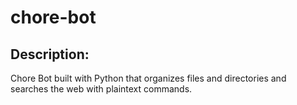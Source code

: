 # chore-bot

## Description:

Chore Bot built with Python that organizes files and directories and searches the web with plaintext commands.
